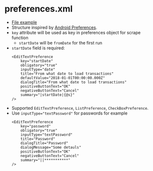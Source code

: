 # preferences.xml
- [File example](../src/plugins/example/preferences.xml)
- Structure inspired by [Android Preferences](https://developer.android.com/guide/topics/ui/settings.html).
- `key` attribute will be used as key in preferences object for scrape function
    - `startDate` will be `fromDate` for the first run
- `startDate` field is required:
    ```
    <EditTextPreference
        key="startDate"
        obligatory="true"
        inputType="date"
        title="From what date to load transactions"
        defaultValue="2018-01-01T00:00:00.000Z"
        dialogTitle="From what date to load transactions"
        positiveButtonText="OK"
        negativeButtonText="Cancel"
        summary="|startDate|{@s}"
    />
    ```
- Supported `EditTextPreference`, `ListPreference`, `CheckBoxPreference`.
- Use ```inputType="textPassword"``` for passwords for example
  ```
  <EditTextPreference
      key="password"
      obligatory="true"
      inputType="textPassword"
      title="Password"
      dialogTitle="Password"
      dialogMessage="Some detauls"
      positiveButtonText="OK"
      negativeButtonText="Cancel"
      summary="||***********"
  />
  ```
